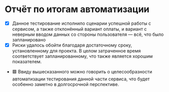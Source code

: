# Отчёт по итогам автоматизации

- [x] Данное тестирование исполнило сценарии успешной работы с сервисом, а также отклонённый вариант оплаты, и вариант с неверным вводом данных со стороны пользователя — всё, что было запланировано
- [x] Риски удалось обойти благодаря достаточному сроку, установленному для проекта. В целом затраченное время соответствует запланированному, что также является хорошим показателем.
- 🟩 Ввиду вышесказанного можно говорить о целесообразности автоматизации тестирования данной части сервиса, что будет особенно заметно в долгосрочной перспективе.